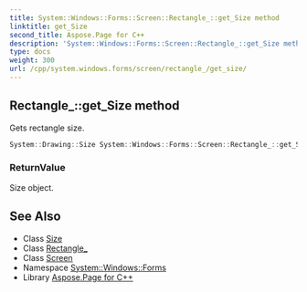 ```yaml
---
title: System::Windows::Forms::Screen::Rectangle_::get_Size method
linktitle: get_Size
second_title: Aspose.Page for C++
description: 'System::Windows::Forms::Screen::Rectangle_::get_Size method. Gets rectangle size in C++.'
type: docs
weight: 300
url: /cpp/system.windows.forms/screen/rectangle_/get_size/
---
```

## Rectangle_::get_Size method


Gets rectangle size.

```cpp
System::Drawing::Size System::Windows::Forms::Screen::Rectangle_::get_Size() const
```


### ReturnValue

Size object.

## See Also

* Class [Size](../../../../system.drawing/size/)
* Class [Rectangle_](../)
* Class [Screen](../../)
* Namespace [System::Windows::Forms](../../../)
* Library [Aspose.Page for C++](../../../../)
